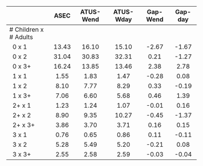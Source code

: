 
|                      |         ASEC |    ATUS-Wend |    ATUS-Wday |     Gap-Wend |      Gap-day |
| -------------------- | :----------: | :----------: | :----------: | :----------: | :----------: |
| # Children x # Adults |              |              |              |              |              |
| &nbsp;&nbsp;0 x 1    |        13.43 |        16.10 |        15.10 |        -2.67 |        -1.67 |
| &nbsp;&nbsp;0 x 2    |        31.04 |        30.83 |        32.31 |         0.21 |        -1.27 |
| &nbsp;&nbsp;0 x 3+   |        16.24 |        13.85 |        13.46 |         2.38 |         2.78 |
| &nbsp;&nbsp;1 x 1    |         1.55 |         1.83 |         1.47 |        -0.28 |         0.08 |
| &nbsp;&nbsp;1 x 2    |         8.10 |         7.77 |         8.29 |         0.33 |        -0.19 |
| &nbsp;&nbsp;1 x 3+   |         7.06 |         6.60 |         5.68 |         0.46 |         1.39 |
| &nbsp;&nbsp;2+ x 1   |         1.23 |         1.24 |         1.07 |        -0.01 |         0.16 |
| &nbsp;&nbsp;2+ x 2   |         8.90 |         9.35 |        10.27 |        -0.45 |        -1.37 |
| &nbsp;&nbsp;2+ x 3+  |         3.86 |         3.70 |         3.71 |         0.16 |         0.15 |
| &nbsp;&nbsp;3 x 1    |         0.76 |         0.65 |         0.86 |         0.11 |        -0.11 |
| &nbsp;&nbsp;3 x 2    |         5.28 |         5.49 |         5.20 |        -0.21 |         0.08 |
| &nbsp;&nbsp;3 x 3+   |         2.55 |         2.58 |         2.59 |        -0.03 |        -0.04 |

